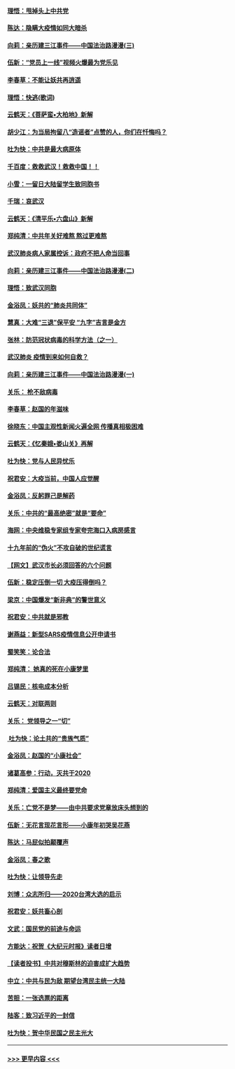 #### [理悟：甩掉头上中共党](../pages/nsc993/n11838826.md?t=02031222) 
#### [陈达：隐瞒大疫情如同大暗杀](../pages/nsc993/n11838771.md?t=02031222) 
#### [向莉：亲历建三江事件——中国法治路漫漫(三)](../pages/nsc993/n11831825.md?t=02031222) 
#### [伍新：“党员上一线”视频火爆最为党乐见](../pages/nsc993/n11838200.md?t=02031222) 
#### [李春草：不能让妖共再逍遥](../pages/nsc993/n11838102.md?t=02031222) 
#### [理悟：快逃(歌词)](../pages/nsc993/n11838083.md?t=02031222) 
#### [云鹤天：《菩萨蛮▪大柏地》新解](../pages/nsc993/n11838059.md?t=02031222) 
#### [胡少江：为当局拘留八“造谣者”点赞的人，你们在忏悔吗？](../pages/nsc993/n11836801.md?t=02031222) 
#### [吐为快：中共是最大病原体](../pages/nsc993/n11836748.md?t=02031222) 
#### [千百度：救救武汉！救救中国！！](../pages/nsc993/n11836145.md?t=02031222) 
#### [小雪：一留日大陆留学生致同胞书](../pages/nsc993/n11834624.md?t=02031222) 
#### [千瑞：哀武汉](../pages/nsc993/n11833647.md?t=02031222) 
#### [云鹤天：《清平乐▪六盘山》新解](../pages/nsc993/n11833611.md?t=02031222) 
#### [郑纯清：中共年关好难熬 熬过更难熬](../pages/nsc993/n11833489.md?t=02031222) 
#### [武汉肺炎病人家属控诉：政府不把人命当回事](../pages/nsc993/n11833205.md?t=02031222) 
#### [向莉：亲历建三江事件——中国法治路漫漫(二)](../pages/nsc993/n11829102.md?t=02031222) 
#### [理悟：致武汉同胞](../pages/nsc993/n11831522.md?t=02031222) 
#### [金浴凤：妖共的“肺炎共同体”](../pages/nsc993/n11829448.md?t=02031222) 
#### [慧真：大难“三退”保平安 “九字”吉言是金方](../pages/nsc993/n11829501.md?t=02031222) 
#### [张林：防范冠状病毒的科学方法（之一）](../pages/nsc993/n11828618.md?t=02031222) 
#### [武汉肺炎 疫情到来如何自救？](../pages/nsc993/n11827632.md?t=02031222) 
#### [向莉：亲历建三江事件——中国法治路漫漫(一)](../pages/nsc993/n11827190.md?t=02031222) 
#### [关乐： 枪不敌病毒](../pages/nsc993/n11826746.md?t=02031222) 
#### [李春草：赵国的年滋味](../pages/nsc993/n11826321.md?t=02031222) 
#### [徐晓东：中国主观性新闻火遍全网 传播真相极困难](../pages/nsc993/n11826508.md?t=02031222) 
#### [云鹤天：《忆秦娥▪娄山关》再解](../pages/nsc993/n11824682.md?t=02031222) 
#### [吐为快：党与人民异忧乐](../pages/nsc993/n11824660.md?t=02031222) 
#### [祝君安：大疫当前，中国人应觉醒](../pages/nsc993/n11821946.md?t=02031222) 
#### [金浴凤：反躬罪己是解药](../pages/nsc993/n11820280.md?t=02031222) 
#### [关乐：中共的“最高绝密”就是“要命”](../pages/nsc993/n11816946.md?t=02031222) 
#### [海网：中央维稳专家组专家夸完海口入病房感言](../pages/nsc993/n11815138.md?t=02031222) 
#### [十九年前的“伪火”不攻自破的世纪谎言](../pages/nsc993/n11813238.md?t=02031222) 
#### [【网文】武汉市长必须回答的六个问题](../pages/nsc993/n11813848.md?t=02031222) 
#### [伍新：稳定压倒一切 大疫压得倒吗？](../pages/nsc993/n11812634.md?t=02031222) 
#### [梁京：中国爆发“新非典”的警世意义](../pages/nsc993/n11812554.md?t=02031222) 
#### [祝君安：中共就是邪教](../pages/nsc993/n11812431.md?t=02031222) 
#### [谢燕益：新型SARS疫情信息公开申请书](../pages/nsc993/n11808840.md?t=02031222) 
#### [蜀笑笑：论合法](../pages/nsc993/n11808064.md?t=02031222) 
#### [郑纯清： 她真的死在小康梦里](../pages/nsc993/n11806623.md?t=02031222) 
#### [吕锡民：核电成本分析](../pages/nsc993/n11806284.md?t=02031222) 
#### [云鹤天：对联两则](../pages/nsc993/n11805957.md?t=02031222) 
#### [关乐： 党领导之一“切”](../pages/nsc993/n11804505.md?t=02031222) 
#### [ 吐为快：论土共的“贵族气质”](../pages/nsc993/n11804490.md?t=02031222) 
#### [金浴凤：赵国的“小康社会”](../pages/nsc993/n11804452.md?t=02031222) 
#### [诸葛高参：行动，灭共于2020](../pages/nsc993/n11804120.md?t=02031222) 
#### [郑纯清：爱国主义最终要党命](../pages/nsc993/n11802197.md?t=02031222) 
#### [关乐：亡党不是梦——由中共要求党章放床头想到的](../pages/nsc993/n11802156.md?t=02031222) 
#### [伍新：无花言现花言形——小康年初哭吴花燕](../pages/nsc993/n11800044.md?t=02031222) 
#### [陈达：马屁似拍颠覆声](../pages/nsc993/n11800010.md?t=02031222) 
#### [金浴凤：春之歌](../pages/nsc993/n11797687.md?t=02031222) 
#### [吐为快：让领导先走](../pages/nsc993/n11797512.md?t=02031222) 
#### [刘博：众志所归——2020台湾大选的启示](../pages/nsc993/n11796878.md?t=02031222) 
#### [祝君安：妖共畜心剖](../pages/nsc993/n11794273.md?t=02031222) 
#### [文武：国民党的前途与命运](../pages/nsc993/n11794198.md?t=02031222) 
#### [方能达：祝贺《大纪元时报》读者日增](../pages/nsc993/n11793807.md?t=02031222) 
#### [【读者投书】中共对穆斯林的迫害成扩大趋势](../pages/nsc993/n11791371.md?t=02031222) 
#### [中立：中共与民为敌 期望台湾民主统一大陆](../pages/nsc993/n11790392.md?t=02031222) 
#### [苦胆：一张选票的距离](../pages/nsc993/n11788914.md?t=02031222) 
#### [陆客：致习近平的一封信](../pages/nsc993/n11788867.md?t=02031222) 
#### [吐为快：贺中华民国之民主光大](../pages/nsc993/n11788618.md?t=02031222) 

----
#### [ >>> 更早内容 <<< ](../indexes/nsc993-earlier.md)
